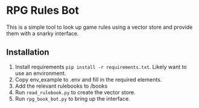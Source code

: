 # RPG Rules Bot
This is a simple tool to look up game rules using a vector store and provide
them with a snarky interface.

## Installation
1. Install requirements `pip install -r requirements.txt`. Likely want to use an environment.
2. Copy env_example to .env and fill in the required elements.
3. Add the relevant rulebooks to /books
4. Run `read_rulebook.py` to create the vector store.
5. Run `rpg_book_bot.py` to bring up the interface.